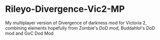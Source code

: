 # Rileyo-Divergence-Vic2-MP
My multiplayer version of Divergence of darkness mod for Victoria 2, combining elements hopefully from Zombie's DoD mod, Buddahlol's DoD mod and GoC Dod Mod
